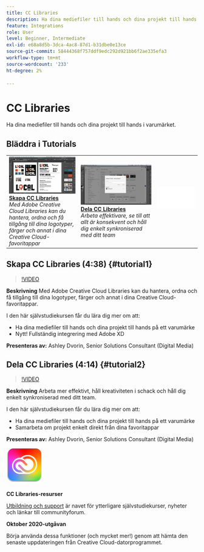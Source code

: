 ```yaml
---
title: CC Libraries
description: Ha dina mediefiler till hands och dina projekt till hands på ett varumärke
feature: Integrations
role: User
level: Beginner, Intermediate
exl-id: e68a8d5b-3dca-4ac8-87d1-b31dbe0e13ce
source-git-commit: 58444368f757ddf9edc292d921bb6f2ae335efa3
workflow-type: tm+mt
source-wordcount: '233'
ht-degree: 2%

---
```


# CC Libraries

Ha dina mediefiler till hands och dina projekt till hands i varumärket.

## Bläddra i Tutorials

<table style="table-layout:fixed">
<tr>
 <td>
   <a href="cclibraries.md#tutorial1">
      <img alt="Skapa CC Libraries" src="../assets/libraries_create_dvorin_thumbnail.jpg" />
   </a>
    <div>
   <a href="cclibraries.md#tutorial1"><strong>Skapa CC Libraries</strong></a>
    </div>
    <em>Med Adobe Creative Cloud Libraries kan du hantera, ordna och få tillgång till dina logotyper, färger och annat i dina Creative Cloud-favoritappar</em>
    <br>
  </td>
   <td>
   <a href="cclibraries.md#tutorial2">
      <img alt="Dela CC Libraries" src="../assets/libraries_share_dvorin_thumbnail.jpg" />
   </a>
    <div>
   <a href="cclibraries.md#tutorial2"><strong>Dela CC Libraries</strong></a>
    </div>
    <em>Arbeta effektivare, se till att allt är konsekvent och håll dig enkelt synkroniserad med ditt team</em>
    <br>
  </td>
  <td>
    <img alt="Avgränsare" src="../assets/Whitespacer.png" />
    <div>
    <br>
  </td>
</tr>
</table>

## Skapa CC Libraries (4:38) {#tutorial1}

>[!VIDEO](https://video.tv.adobe.com/v/326802?hidetitle=true)

**Beskrivning**
Med Adobe Creative Cloud Libraries kan du hantera, ordna och få tillgång till dina logotyper, färger och annat i dina Creative Cloud-favoritappar.

I den här självstudiekursen får du lära dig mer om att:
* Ha dina mediefiler till hands och dina projekt till hands på ett varumärke
* Nytt! Fullständig integrering med Adobe XD

**Presenteras av:**
Ashley Dvorin, Senior Solutions Consultant (Digital Media)

## Dela CC Libraries (4:14) {#tutorial2}

>[!VIDEO](https://video.tv.adobe.com/v/326803?hidetitle=true)

**Beskrivning**
Arbeta mer effektivt, håll kreativiteten i schack och håll dig enkelt synkroniserad med ditt team.

I den här självstudiekursen får du lära dig mer om att:
* Ha dina mediefiler till hands och dina projekt till hands på ett varumärke
* Samarbeta om projekt enkelt direkt från dina favoritappar

**Presenteras av:**
Ashley Dvorin, Senior Solutions Consultant (Digital Media)

![CC Libraries-logotyp](../assets/cc_appicon_96.png)

**CC Libraries-resurser**

[Utbildning och support](https://helpx.adobe.com/se/creative-cloud/help/libraries.html) är navet för ytterligare självstudiekurser, nyheter och länkar till communityforum.

**Oktober 2020-utgåvan**

Börja använda dessa funktioner (och mycket mer!) genom att hämta den senaste uppdateringen från Creative Cloud-datorprogrammet.

